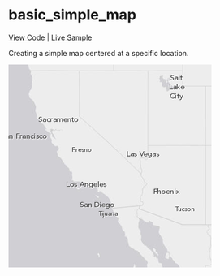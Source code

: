 # basic_simple_map

[View Code](index.html) | [Live Sample](https://esri.github.io/visualization-js/basic_simple_map)

Creating a simple map centered at a specific location.

![](thumbnail.png)
